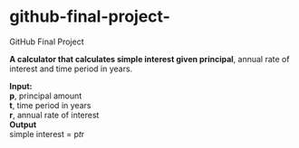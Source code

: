 # github-final-project-
GitHub Final Project

**A calculator that calculates simple interest given principal**, annual rate of interest and time period in years.

**Input:**\
   **p**, principal amount\
   **t**, time period in years\
   **r**, annual rate of interest\
**Output**\
   simple interest = p*t*r
